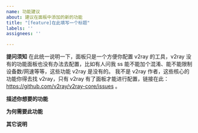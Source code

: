 ```yaml
---
name: 功能建议
about: 建议在面板中添加的新的功能
title: "[feature]在此填写一个标题"
labels: ''
assignees: ''

---
```


**提问须知**
在此统一说明一下，面板只是一个方便你配置 v2ray 的工具，v2ray 没有的功能面板也没有办法去配置，比如有人问我 ss 能不能加个混淆、能不能限制设备数/网速等等，这些功能 v2ray 是没有的。
我不是 v2ray 作者，这些核心的功能你得去找 v2ray，只有 v2ray 有了面板才能进行配置，链接在此：https://github.com/v2ray/v2ray-core/issues 。


**描述你想要的功能**


**为何需要此功能**


**其它说明**
